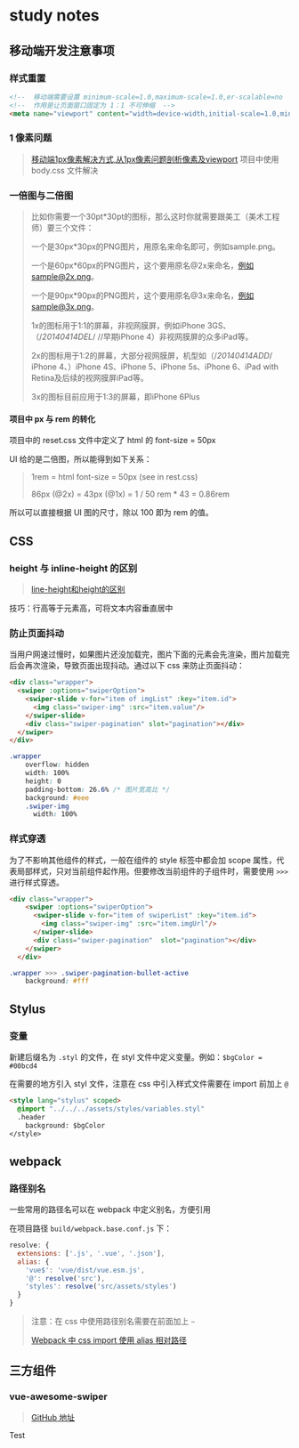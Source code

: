 # study notes
## 移动端开发注意事项
### 样式重置
```html
<!--  移动端需要设置 minimum-scale=1.0,maximum-scale=1.0,er-scalable=no  -->
<!--  作用是让页面窗口固定为 1：1 不可伸缩  -->
<meta name="viewport" content="width=device-width,initial-scale=1.0,minimum-scale=1.0,maximum-scale=1.0,er-scalable=no">
```
### 1 像素问题
> [移动端1px像素解决方式,从1px像素问题剖析像素及viewport](http://www.fly63.com/article/detial/145)
项目中使用 body.css 文件解决

### 一倍图与二倍图
> 比如你需要一个30pt*30pt的图标，那么这时你就需要跟美工（美术工程师）要三个文件：
>
> 一个是30px*30px的PNG图片，用原名来命名即可，例如sample.png。
>
> 一个是60px*60px的PNG图片，这个要用原名@2x来命名，例如sample@2x.png。
>
> 一个是90px*90px的PNG图片，这个要用原名@3x来命名，例如sample@3x.png。
>
> 1x的图标用于1:1的屏幕，非视网膜屏，例如iPhone 3GS、（/*20140414DEL*/ //早期iPhone 4）非视网膜屏的众多iPad等。
>
> 2x的图标用于1:2的屏幕，大部分视网膜屏，机型如（/*20140414ADD*/ iPhone 4、）iPhone 4S、iPhone 5、iPhone 5s、iPhone 6、iPad with Retina及后续的视网膜屏iPad等。
>
> 3x的图标目前应用于1:3的屏幕，即iPhone 6Plus

#### 项目中 px 与 rem 的转化
项目中的 reset.css 文件中定义了 html 的 font-size = 50px

UI 给的是二倍图，所以能得到如下关系：

> 1rem = html font-size = 50px (see in rest.css)
>
> 86px (@2x) = 43px (@1x) = 1 / 50 rem * 43 = 0.86rem

所以可以直接根据 UI 图的尺寸，除以 100 即为 rem 的值。

## CSS
### height 与 inline-height 的区别
> [line-height和height的区别](https://blog.csdn.net/codingalarm/article/details/51916571)

技巧：行高等于元素高，可将文本内容垂直居中

### 防止页面抖动

当用户网速过慢时，如果图片还没加载完，图片下面的元素会先渲染，图片加载完后会再次渲染，导致页面出现抖动。通过以下 css 来防止页面抖动：

```html
<div class="wrapper">
  <swiper :options="swiperOption">
    <swiper-slide v-for="item of imgList" :key="item.id">
      <img class="swiper-img" :src="item.value"/>
    </swiper-slide>
    <div class="swiper-pagination" slot="pagination"></div>
  </swiper>
</div>
```

```css
.wrapper
    overflow: hidden
    width: 100%
    height: 0
    padding-bottom: 26.6% /* 图片宽高比 */
    background: #eee
    .swiper-img
      width: 100%
```

### 样式穿透

为了不影响其他组件的样式，一般在组件的 style 标签中都会加 scope 属性，代表局部样式，只对当前组件起作用。但要修改当前组件的子组件时，需要使用 `>>>` 进行样式穿透。

```html
<div class="wrapper">
    <swiper :options="swiperOption">
      <swiper-slide v-for="item of swiperList" :key="item.id">
        <img class="swiper-img" :src="item.imgUrl"/>
      </swiper-slide>
      <div class="swiper-pagination"  slot="pagination"></div>
    </swiper>
  </div>
```

```css
.wrapper >>> .swiper-pagination-bullet-active
    background: #fff
```



## Stylus
### 变量
新建后缀名为 `.styl` 的文件，在 styl 文件中定义变量。例如：`$bgColor = #00bcd4`

在需要的地方引入 styl 文件，注意在 css 中引入样式文件需要在 import 前加上 `@`

```html
<style lang="stylus" scoped>
  @import "../../../assets/styles/variables.styl"
  .header
    background: $bgColor
</style>
```

## webpack
### 路径别名
一些常用的路径名可以在 webpack 中定义别名，方便引用

在项目路径 `build/webpack.base.conf.js` 下：
```js
resolve: {
  extensions: ['.js', '.vue', '.json'],
  alias: {
    'vue$': 'vue/dist/vue.esm.js',
    '@': resolve('src'),
    'styles': resolve('src/assets/styles')
  }
}
```

> 注意：在 css 中使用路径别名需要在前面加上 `~` 
>
> [Webpack 中 css import 使用 alias 相对路径](https://wiki.zthxxx.me/wiki/%E6%8A%80%E6%9C%AF%E5%BC%80%E5%8F%91/%E5%89%8D%E7%AB%AF/Webpack-%E4%B8%AD-css-import-%E4%BD%BF%E7%94%A8-alias-%E7%9B%B8%E5%AF%B9%E8%B7%AF%E5%BE%84/)

## 三方组件
### vue-awesome-swiper
> [GitHub 地址](https://github.com/surmon-china/vue-awesome-swiper)

Test
